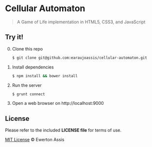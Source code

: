 # Cellular Automaton

> A Game of Life implementation in HTML5, CSS3, and JavaScript

## Try it!

0. Clone this repo

   ```sh
   $ git clone git@github.com:earaujoassis/cellular-automaton.git
   ```

1. Install dependencies

   ```sh
   $ npm install && bower install
   ```

2. Run the server

   ```sh
   $ grunt connect
   ```

3. Open a web browser on http://localhost:9000

## License

Please refer to the included **LICENSE file** for terms of use.

[MIT License](http://earaujoassis.mit-license.org/) &copy; Ewerton Assis

